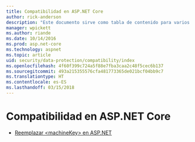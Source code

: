 ```yaml
---
title: Compatibilidad en ASP.NET Core
author: rick-anderson
description: "Este documento sirve como tabla de contenido para varios temas de compatibilidad de protección de datos de ASP.NET Core."
manager: wpickett
ms.author: riande
ms.date: 10/14/2016
ms.prod: asp.net-core
ms.technology: aspnet
ms.topic: article
uid: security/data-protection/compatibility/index
ms.openlocfilehash: 4f60f399c724a5f88e7fba3caa2c48f5cec6b137
ms.sourcegitcommit: 493a215355576cfa481773365de021bcf04bb9c7
ms.translationtype: HT
ms.contentlocale: es-ES
ms.lasthandoff: 03/15/2018
---
```

# <a name="compatibility-in-aspnet-core"></a>Compatibilidad en ASP.NET Core

* [Reemplazar \<machineKey> en ASP.NET](xref:security/data-protection/compatibility/replacing-machinekey)
